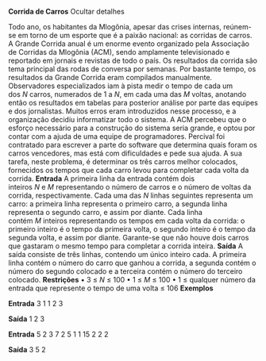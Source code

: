 ****Corrida de Carros**** Ocultar detalhes

Todo ano, os habitantes da Mlogônia, apesar das crises internas, reúnem-se em torno de um esporte que é a paixão nacional: as corridas de carros. A Grande Corrida anual é um enorme evento organizado pela Associação de Corridas da Mlogônia (ACM), sendo amplamente televisionado e reportado em jornais e revistas de todo o país. Os resultados da corrida são tema principal das rodas de conversa por semanas.
Por bastante tempo, os resultados da Grande Corrida eram compilados manualmente. Observadores especializados iam à pista medir o tempo de cada um dos *N* carros, numerados de 1 a *N*, em cada uma das *M* voltas, anotando então os resultados em tabelas para posterior análise por parte das equipes e dos jornalistas. Muitos erros eram introduzidos nesse processo, e a organização decidiu informatizar todo o sistema.
A ACM percebeu que o esforço necessário para a construção do sistema seria grande, e optou por contar com a ajuda de uma equipe de programadores. Percival foi contratado para escrever a parte do software que determina quais foram os carros vencedores, mas está com dificuldades e pede sua ajuda. A sua tarefa, neste problema, é determinar os três carros melhor colocados, fornecidos os tempos que cada carro levou para completar cada volta da corrida.
****Entrada****
A primeira linha da entrada contém dois inteiros *N* e *M* representando o número de carros e o número de voltas da corrida, respectivamente.
Cada uma das *N* linhas seguintes representa um carro: a primeira linha representa o primeiro carro, a segunda linha representa o segundo carro, e assim por diante. Cada linha contém *M* inteiros representando os tempos em cada volta da corrida: o primeiro inteiro é o tempo da primeira volta, o segundo inteiro é o tempo da segunda volta, e assim por diante.
Garante-se que não houve dois carros que gastaram o mesmo tempo para completar a corrida inteira.
****Saída****
A saída consiste de três linhas, contendo um único inteiro cada. A primeira linha contém o número do carro que ganhou a corrida, a segunda contém o número do segundo colocado e a terceira contém o número do terceiro colocado.
****Restrições****
• 3 ≤ *N* ≤ 100
• 1 ≤ *M* ≤ 100
• 1 ≤ qualquer número da entrada que represente o tempo de uma volta ≤ 106
****Exemplos****

**Entrada**
3 1
1
2
3

**Saída**
1
2
3

**Entrada**
5 2
3 7
2 5
1 1
15 2
2 2

**Saída**
3
5
2
